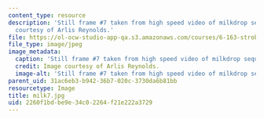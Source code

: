 ```yaml
---
content_type: resource
description: 'Still frame #7 taken from high speed video of milkdrop sequence. Image
  courtesy of Arlis Reynolds.'
file: https://ol-ocw-studio-app-qa.s3.amazonaws.com/courses/6-163-strobe-project-laboratory-fall-2005/2260f1bdbe9e34c02264f21e222a3729_milk7.jpg
file_type: image/jpeg
image_metadata:
  caption: 'Still frame #7 taken from high speed video of milkdrop sequence.'
  credit: Image courtesy of Arlis Reynolds.
  image-alt: 'Still frame #7 taken from high speed video of milkdrop sequence.'
parent_uid: 31ac6eb3-b942-36b7-020c-3730da6b81bb
resourcetype: Image
title: milk7.jpg
uid: 2260f1bd-be9e-34c0-2264-f21e222a3729
---
```

